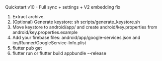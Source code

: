 Quickstart v10 - Full sync + settings + V2 embedding fix

1. Extract archive.
2. (Optional) Generate keystore: sh scripts/generate_keystore.sh
3. Move keystore to android/app/ and create android/key.properties from android/key.properties.example
4. Add your firebase files: android/app/google-services.json and ios/Runner/GoogleService-Info.plist
5. flutter pub get
6. flutter run or flutter build appbundle --release

